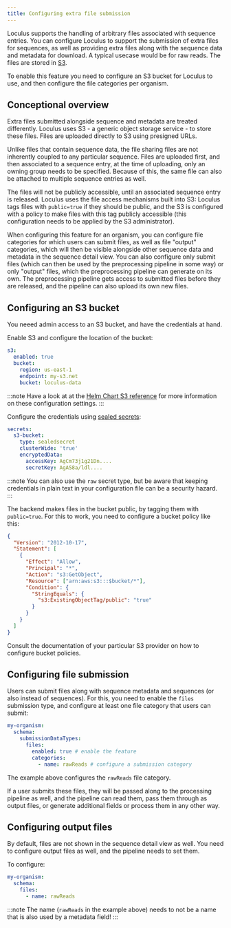 ```yaml
---
title: Configuring extra file submission
---
```


Loculus supports the handling of arbitrary files associated with sequence entries.
You can configure Loculus to support the submission of extra files for sequences, as well as providing extra files along with the sequence data and metadata for download. A typical usecase would be for raw reads. The files are stored in [S3](../../introduction/glossary#s3-simple-storage-service).

To enable this feature you need to configure an S3 bucket for Loculus to use, and then configure the file categories per organism.

## Conceptional overview

Extra files submitted alongside sequence and metadata are treated differently. Loculus uses S3 - a generic object storage service - to store these files. Files are uploaded directly to S3 using presigned URLs.

Unlike files that contain sequence data, the file sharing files are not inherently coupled to any particular sequence.
Files are uploaded first, and then associated to a sequence entry, at the time of uploading, only an owning group needs to be specified. Because of this, the same file can also be attached to multiple sequence entries as well.

The files will not be publicly accessible, until an associated sequence entry is released. Loculus uses the file access mechanisms built into S3: Loculus tags files with `public=true` if they should be public, and the S3 is configured with a policy to make files with this tag publicly accessible (this configuration needs to be applied by the S3 administrator).

When configuring this feature for an organism, you can configure file categories for which users can submit files, as well as file "output" categories, which will then be visible alongside other sequence data and metadata in the sequence detail view. You can also configure only submit files (which can then be used by the preprocessing pipeline in some way) or only "output" files, which the preprocessing pipeline can generate on its own. The preprocessing pipeline gets access to submitted files before they are released, and the pipeline can also upload its own new files.

## Configuring an S3 bucket

You neeed admin access to an S3 bucket, and have the credentials at hand.

Enable S3 and configure the location of the bucket:

```yaml
s3:
  enabled: true
  bucket:
    region: us-east-1
    endpoint: my-s3.net
    bucket: loculus-data
```

:::note
Have a look at at the [Helm Chart S3 reference](../reference/helm-chart-config/#s3-deployments) for more information on these configuration settings.
:::

Configure the credentials using [sealed secrets](https://github.com/bitnami-labs/sealed-secrets):

```yaml
secrets:
  s3-bucket:
    type: sealedsecret
    clusterWide: 'true'
    encryptedData:
      accessKey: AgCm73j1g21Dn....
      secretKey: AgAS8a/ldl....
```

:::note
You can also use the `raw` secret type, but be aware that keeping credentials in plain text in your configuration file can be a security hazard.
:::

The backend makes files in the bucket public, by tagging them with `public=true`.
For this to work, you need to configure a bucket policy like this:

```json
{
  "Version": "2012-10-17",
  "Statement": [
    {
      "Effect": "Allow",
      "Principal": "*",
      "Action": "s3:GetObject",
      "Resource": ["arn:aws:s3:::$bucket/*"],
      "Condition": {
        "StringEquals": {
          "s3:ExistingObjectTag/public": "true"
        }
      }
    }
  ]
}
```

Consult the documentation of your particular S3 provider on how to configure bucket policies.

## Configuring file submission

Users can submit files along with sequence metadata and sequences (or also instead of sequences).
For this, you need to enable the `files` submission type, and configure at least one file category that users can submit:

```yaml
my-organism:
  schema:
    submissionDataTypes:
      files:
        enabled: true # enable the feature
        categories:
          - name: rawReads # configure a submission category
```

The example above configures the `rawReads` file category.

If a user submits these files, they will be passed along to the processing pipeline as well, and the pipeline can read them, pass them through as output files, or generate additional fields or process them in any other way.

## Configuring output files

By default, files are not shown in the sequence detail view as well.
You need to configure output files as well, and the pipeline needs to set them.

To configure:

```yaml
my-organism:
  schema:
    files:
      - name: rawReads
```

:::note
The name (`rawReads` in the example above) needs to not be a name that is also used by a metadata field!
:::
